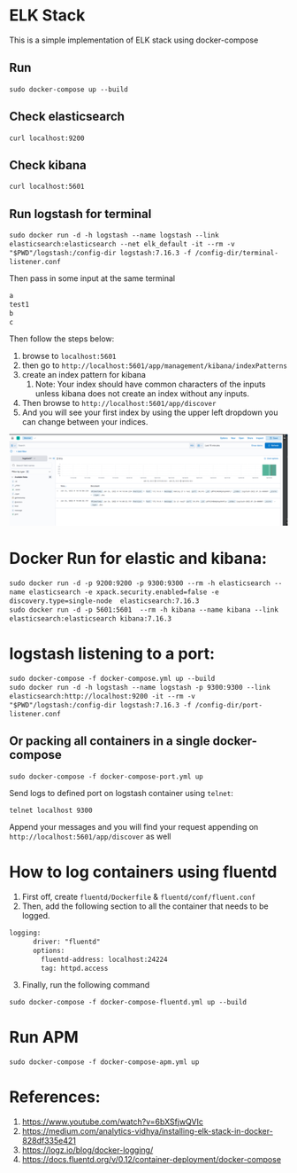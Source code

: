 # ELK Stack

This is a simple implementation of ELK stack using docker-compose

## Run

```commandline
sudo docker-compose up --build
```

## Check elasticsearch
```commandline
curl localhost:9200
```

## Check kibana
```commandline
curl localhost:5601
```
## Run logstash for terminal
```
sudo docker run -d -h logstash --name logstash --link elasticsearch:elasticsearch --net elk_default -it --rm -v "$PWD"/logstash:/config-dir logstash:7.16.3 -f /config-dir/terminal-listener.conf
```

Then pass in some input at the same terminal
```commandline
a
test1
b
c
```

Then follow the steps below:
1. browse to `localhost:5601`
2. then go to `http://localhost:5601/app/management/kibana/indexPatterns`
3. create an index pattern for kibana
   1. Note: Your index should have common characters of the inputs unless kibana does not create an index without any inputs. 
4. Then browse to `http://localhost:5601/app/discover`
5. And you will see your first index by using the upper left dropdown you can change between your indices.

<img src="https://raw.githubusercontent.com/pooya-mohammadi/elk-projects/master/images/discover_01.png" alt="discover_01" >

# Docker Run for elastic and kibana:
```commandline
sudo docker run -d -p 9200:9200 -p 9300:9300 --rm -h elasticsearch --name elasticsearch -e xpack.security.enabled=false -e discovery.type=single-node  elasticsearch:7.16.3
sudo docker run -d -p 5601:5601  --rm -h kibana --name kibana --link elasticsearch:elasticsearch kibana:7.16.3
```

# logstash listening to a port:
```commandline
sudo docker-compose -f docker-compose.yml up --build
sudo docker run -d -h logstash --name logstash -p 9300:9300 --link elasticsearch:http://localhost:9200 -it --rm -v "$PWD"/logstash:/config-dir logstash:7.16.3 -f /config-dir/port-listener.conf
```

## Or packing all containers in a single docker-compose

```
sudo docker-compose -f docker-compose-port.yml up 
```

Send logs to defined port on logstash container using `telnet`:
```commandline
telnet localhost 9300
```
Append your messages and you will find your request appending on `http://localhost:5601/app/discover` as well

# How to log containers using fluentd
1. First off, create `fluentd/Dockerfile` & `fluentd/conf/fluent.conf`
2. Then, add the following section to all the container that needs to be logged.
```commandline
logging:
      driver: "fluentd"
      options:
        fluentd-address: localhost:24224
        tag: httpd.access
``` 
3. Finally, run the following command

```
sudo docker-compose -f docker-compose-fluentd.yml up --build
```

# Run APM
```commandline
sudo docker-compose -f docker-compose-apm.yml up
```

# References:
1. https://www.youtube.com/watch?v=6bXSfjwQVIc
2. https://medium.com/analytics-vidhya/installing-elk-stack-in-docker-828df335e421
3. https://logz.io/blog/docker-logging/
4. https://docs.fluentd.org/v/0.12/container-deployment/docker-compose